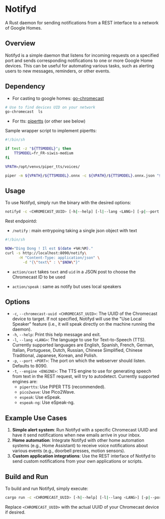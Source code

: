 **Notifyd**
================

A Rust daemon for sending notifications from a REST interface to a network of Google Homes.

**Overview**
------------

Notifyd is a simple daemon that listens for incoming requests on a specified port and sends corresponding notifications to one or more Google Home devices. This can be useful for automating various tasks, such as alerting users to new messages, reminders, or other events.

**Dependency**
--------------

- For casting to google homes: [go-chromecast](https://github.com/vishen/go-chromecast)

```bash
# Use to find devices UID on your network
go-chromecast  ls
```

- For tts: [pipertts](https://github.com/rhasspy/piper) (or other see below)

Sample wrapper script to implement pipertts:
```bash
#!/bin/sh

if test -z "${TTSMODEL}"; then
    TTSMODEL=fr_FR-siwis-medium
fi

VPATH=/opt/venvs/piper_tts/voices/

piper -m ${VPATH}/${TTSMODEL}.onnx -c ${VPATH}/${TTSMODEL}.onnx.json "$@"
```

**Usage**
---------

To use Notifyd, simply run the binary with the desired options:
```bash
notifyd -c <CHROMECAST_UUID> [-h|--help] [-l|--lang <LANG>] [-p|--port <PORT>] [-t|--engine <ENGINE>]
```

Rest endpointd:
- `/notify` : main entrypoing taking a single json object with text

```bash
#!/bin/sh

NOW="Ding Dong ! Il est $(date +%H:%M)."
curl -s http://localhost:8090/notify\
      -H "Content-Type: application/json" \
        -d "{\"text\" : \"$NOW\"}"
```

- `action/cast` takes `text` and `uid` in a JSON post to choose the Chromecast ID to be used


- `action/speak` : same as notify but uses local speakers

**Options**
------------

* `-c`, `--chromecast-uuid <CHROMECAST_UUID>`: The UUID of the Chromecast device to target. If not specified, Notifyd will use the "Use Local Speaker" feature (i.e., it will speak directly on the machine running the daemon).
* `-h`, `--help`: Print this help message and exit.
* `-l`, `--lang <LANG>`: The language to use for Text-to-Speech (TTS). Currently supported languages are English, Spanish, French, German, Italian, Portuguese, Dutch, Russian, Chinese Simplified, Chinese Traditional, Japanese, Korean, and Polish.
* `-p`, `--port <PORT>`: The port on which the webserver should listen. Defaults to 8090.
* `-t`, `--engine <ENGINE>`: The TTS engine to use for generating speech from text in the REST request, will try to autodetect. Currently supported engines are:
	+ `pipertts`: Use PIPER TTS (recommended).
	+ `pico2wave`: Use Pico2Wave.
	+ `espeak`: Use eSpeak.
	+ `espeak-ng`: Use eSpeak-ng.


**Example Use Cases**
---------------------

1. **Simple alert system**: Run Notifyd with a specific Chromecast UUID and have it send notifications when new emails arrive in your inbox.
2. **Home automation**: Integrate Notifyd with other home automation systems (e.g., Home Assistant) to receive voice notifications about various events (e.g., doorbell presses, motion sensors).
3. **Custom application integrations**: Use the REST interface of Notifyd to send custom notifications from your own applications or scripts.

**Build and Run**
-----------------

To build and run Notifyd, simply execute:
```bash
cargo run -c <CHROMECAST_UUID> [-h|--help] [-l|--lang <LANG>] [-p|--port <PORT>] [-t|--engine <ENGINE>]
```
Replace `<CHROMECAST_UUID>` with the actual UUID of your Chromecast device if desired.
